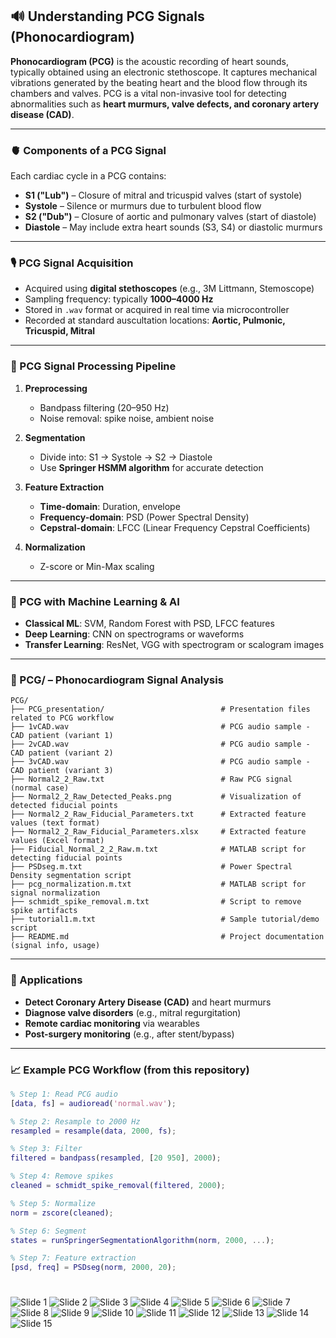 ## 🔊 Understanding PCG Signals (Phonocardiogram)

**Phonocardiogram (PCG)** is the acoustic recording of heart sounds, typically obtained using an electronic stethoscope. It captures mechanical vibrations generated by the beating heart and the blood flow through its chambers and valves. PCG is a vital non-invasive tool for detecting abnormalities such as **heart murmurs, valve defects, and coronary artery disease (CAD)**.

---

### 🫀 Components of a PCG Signal

Each cardiac cycle in a PCG contains:
- **S1 ("Lub")** – Closure of mitral and tricuspid valves (start of systole)
- **Systole** – Silence or murmurs due to turbulent blood flow
- **S2 ("Dub")** – Closure of aortic and pulmonary valves (start of diastole)
- **Diastole** – May include extra heart sounds (S3, S4) or diastolic murmurs

---

### 🎙️ PCG Signal Acquisition

- Acquired using **digital stethoscopes** (e.g., 3M Littmann, Stemoscope)
- Sampling frequency: typically **1000–4000 Hz**
- Stored in `.wav` format or acquired in real time via microcontroller
- Recorded at standard auscultation locations: **Aortic, Pulmonic, Tricuspid, Mitral**

---

### 🧪 PCG Signal Processing Pipeline

1. **Preprocessing**
   - Bandpass filtering (20–950 Hz)
   - Noise removal: spike noise, ambient noise

2. **Segmentation**
   - Divide into: S1 → Systole → S2 → Diastole
   - Use **Springer HSMM algorithm** for accurate detection

3. **Feature Extraction**
   - **Time-domain**: Duration, envelope
   - **Frequency-domain**: PSD (Power Spectral Density)
   - **Cepstral-domain**: LFCC (Linear Frequency Cepstral Coefficients)

4. **Normalization**
   - Z-score or Min-Max scaling

---

### 🧠 PCG with Machine Learning & AI

- **Classical ML**: SVM, Random Forest with PSD, LFCC features
- **Deep Learning**: CNN on spectrograms or waveforms
- **Transfer Learning**: ResNet, VGG with spectrogram or scalogram images

---

### 📁 PCG/ – Phonocardiogram Signal Analysis
```
PCG/
├── PCG_presentation/                          # Presentation files related to PCG workflow
├── 1vCAD.wav                                  # PCG audio sample - CAD patient (variant 1)
├── 2vCAD.wav                                  # PCG audio sample - CAD patient (variant 2)
├── 3vCAD.wav                                  # PCG audio sample - CAD patient (variant 3)
├── Normal2_2_Raw.txt                          # Raw PCG signal (normal case)
├── Normal2_2_Raw_Detected_Peaks.png           # Visualization of detected fiducial points
├── Normal2_2_Raw_Fiducial_Parameters.txt      # Extracted feature values (text format)
├── Normal2_2_Raw_Fiducial_Parameters.xlsx     # Extracted feature values (Excel format)
├── Fiducial_Normal_2_2_Raw.m.txt              # MATLAB script for detecting fiducial points
├── PSDseg.m.txt                               # Power Spectral Density segmentation script
├── pcg_normalization.m.txt                    # MATLAB script for signal normalization
├── schmidt_spike_removal.m.txt                # Script to remove spike artifacts
├── tutorial1.m.txt                            # Sample tutorial/demo script
├── README.md                                  # Project documentation (signal info, usage)

```

-----

### 🔬 Applications

- **Detect Coronary Artery Disease (CAD)** and heart murmurs
- **Diagnose valve disorders** (e.g., mitral regurgitation)
- **Remote cardiac monitoring** via wearables
- **Post-surgery monitoring** (e.g., after stent/bypass)

---

### 📈 Example PCG Workflow (from this repository)

```matlab
% Step 1: Read PCG audio
[data, fs] = audioread('normal.wav');

% Step 2: Resample to 2000 Hz
resampled = resample(data, 2000, fs);

% Step 3: Filter
filtered = bandpass(resampled, [20 950], 2000);

% Step 4: Remove spikes
cleaned = schmidt_spike_removal(filtered, 2000);

% Step 5: Normalize
norm = zscore(cleaned);

% Step 6: Segment
states = runSpringerSegmentationAlgorithm(norm, 2000, ...);

% Step 7: Feature extraction
[psd, freq] = PSDseg(norm, 2000, 20);

```
# 
![Slide 1](https://github.com/souravlouha/Cardiovascular_Data_Acquisition-Disease_Detection_using_ML/blob/main/PCG/PCG_presentation/1.jpg)
![Slide 2](https://github.com/souravlouha/Cardiovascular_Data_Acquisition-Disease_Detection_using_ML/blob/main/PCG/PCG_presentation/2.jpg) 
![Slide 3](https://github.com/souravlouha/Cardiovascular_Data_Acquisition-Disease_Detection_using_ML/blob/main/PCG/PCG_presentation/3.jpg) 
![Slide 4](https://github.com/souravlouha/Cardiovascular_Data_Acquisition-Disease_Detection_using_ML/blob/main/PCG/PCG_presentation/4.jpg)
![Slide 5](https://github.com/souravlouha/Cardiovascular_Data_Acquisition-Disease_Detection_using_ML/blob/main/PCG/PCG_presentation/5.jpg) 
![Slide 6](https://github.com/souravlouha/Cardiovascular_Data_Acquisition-Disease_Detection_using_ML/blob/main/PCG/PCG_presentation/6.jpg) 
![Slide 7](https://github.com/souravlouha/Cardiovascular_Data_Acquisition-Disease_Detection_using_ML/blob/main/PCG/PCG_presentation/7.jpg)
![Slide 8](https://github.com/souravlouha/Cardiovascular_Data_Acquisition-Disease_Detection_using_ML/blob/main/PCG/PCG_presentation/8.jpg) 
![Slide 9](https://github.com/souravlouha/Cardiovascular_Data_Acquisition-Disease_Detection_using_ML/blob/main/PCG/PCG_presentation/9.jpg) 
![Slide 10](https://github.com/souravlouha/Cardiovascular_Data_Acquisition-Disease_Detection_using_ML/blob/main/PCG/PCG_presentation/10.jpg)
![Slide 11](https://github.com/souravlouha/Cardiovascular_Data_Acquisition-Disease_Detection_using_ML/blob/main/PCG/PCG_presentation/11.jpg)
![Slide 12](https://github.com/souravlouha/Cardiovascular_Data_Acquisition-Disease_Detection_using_ML/blob/main/PCG/PCG_presentation/12.jpg) 
![Slide 13](https://github.com/souravlouha/Cardiovascular_Data_Acquisition-Disease_Detection_using_ML/blob/main/PCG/PCG_presentation/13.jpg) 
![Slide 14](https://github.com/souravlouha/Cardiovascular_Data_Acquisition-Disease_Detection_using_ML/blob/main/PCG/PCG_presentation/14.jpg)
![Slide 15](https://github.com/souravlouha/Cardiovascular_Data_Acquisition-Disease_Detection_using_ML/blob/main/PCG/PCG_presentation/15.jpg) 

